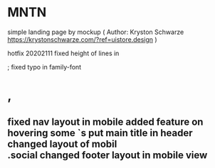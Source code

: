 # MNTN
simple landing page by mockup ( Author: Kryston Schwarze https://krystonschwarze.com/?ref=uistore.design )


hotfix 20202111
 fixed height of lines in <p>;
 fixed typo in family-font <h1>, <h2>
 fixed nav layout in mobile
 added feature on hovering some <a>`s
 put main title in header
 changed layout of mobil <div>.social
 changed footer layout in mobile view
